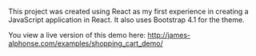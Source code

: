This project was created using React as my first experience in creating a JavaScript application in React. It also uses Bootstrap 4.1 for the theme.

You view a live version of this demo here: http://james-alphonse.com/examples/shopping_cart_demo/
